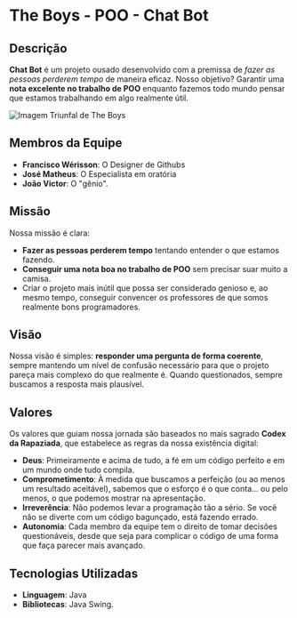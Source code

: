 # The Boys - POO - Chat Bot

## Descrição

**Chat Bot** é um projeto ousado desenvolvido com a premissa de *fazer as pessoas perderem tempo* de maneira eficaz. Nosso objetivo? Garantir uma **nota excelente no trabalho de POO** enquanto fazemos todo mundo pensar que estamos trabalhando em algo realmente útil.

![Imagem Triunfal de The Boys](https://c4.wallpaperflare.com/wallpaper/211/527/790/homelander-the-boys-series-hd-wallpaper-preview.jpg)


## Membros da Equipe

- **Francisco Wérisson**: O Designer de Githubs 
- **José Matheus**: O Especialista em oratória
- **João Victor**: O "gênio".

## Missão

Nossa missão é clara:

- **Fazer as pessoas perderem tempo** tentando entender o que estamos fazendo.
- **Conseguir uma nota boa no trabalho de POO** sem precisar suar muito a camisa.
- Criar o projeto mais inútil que possa ser considerado genioso e, ao mesmo tempo, conseguir convencer os professores de que somos realmente bons programadores.

## Visão

Nossa visão é simples: **responder uma pergunta de forma coerente**, sempre mantendo um nível de confusão necessário para que o projeto pareça mais complexo do que realmente é. Quando questionados, sempre buscamos a resposta mais plausível.
## Valores

Os valores que guiam nossa jornada são baseados no mais sagrado **Codex da Rapaziada**, que estabelece as regras da nossa existência digital:

- **Deus**: Primeiramente e acima de tudo, a fé em um código perfeito e em um mundo onde tudo compila.
- **Comprometimento**: À medida que buscamos a perfeição (ou ao menos um resultado aceitável), sabemos que o esforço é o que conta… ou pelo menos, o que podemos mostrar na apresentação.
- **Irreverência**: Não podemos levar a programação tão a sério. Se você não se diverte com um código bagunçado, está fazendo errado.
- **Autonomia**: Cada membro da equipe tem o direito de tomar decisões questionáveis, desde que seja para complicar o código de uma forma que faça parecer mais avançado.

## Tecnologias Utilizadas

- **Linguagem**: Java 
- **Bibliotecas**: Java Swing.



